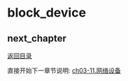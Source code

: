 # block_device

## next_chapter

[返回目录](./SUMMARY.md)

直接开始下一章节说明: [ch03-11.网络设备](./ch03-11.net_device.md)
